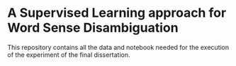 # A Supervised Learning approach for Word Sense Disambiguation
This repository contains all the data and notebook needed for the execution of the experiment of the final dissertation.


